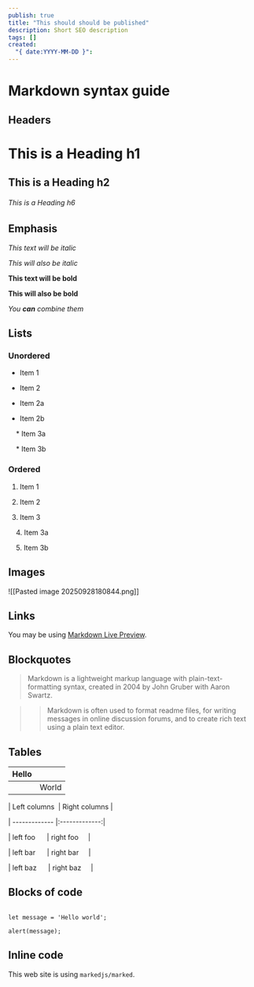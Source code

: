 ```yaml
---
publish: true
title: "This should should be published"
description: Short SEO description
tags: []
created:
  "{ date:YYYY-MM-DD }":
---
```

# Markdown syntax guide

  

## Headers

  

# This is a Heading h1

## This is a Heading h2

###### This is a Heading h6

  

## Emphasis

  

*This text will be italic*  

_This will also be italic_

  

**This text will be bold**  

__This will also be bold__

  

_You **can** combine them_

  

## Lists

  

### Unordered

  

* Item 1

* Item 2

* Item 2a

* Item 2b

    * Item 3a

    * Item 3b

  

### Ordered

  

1. Item 1

2. Item 2

3. Item 3

    4. Item 3a

    5. Item 3b

  

## Images

  ![[Pasted image 20250928180844.png]]


## Links

  

You may be using [Markdown Live Preview](https://markdownlivepreview.com/).

  

## Blockquotes

  

> Markdown is a lightweight markup language with plain-text-formatting syntax, created in 2004 by John Gruber with Aaron Swartz.

>

>> Markdown is often used to format readme files, for writing messages in online discussion forums, and to create rich text using a plain text editor.

  

## Tables

| Hello |       |
| ----- | ----- |
|       | World |


| Left columns  | Right columns |

| ------------- |:-------------:|

| left foo      | right foo     |

| left bar      | right bar     |

| left baz      | right baz     |

  

## Blocks of code

  

```

let message = 'Hello world';

alert(message);

```

  

## Inline code

  

This web site is using `markedjs/marked`.
